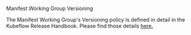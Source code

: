 Manifest Working Group Versioning

The Manifest Working Group's Versioning policy is defined in detail in the Kubeflow Release Handbook. Please find those details [here.](https://github.com/kubeflow/community/blob/master/releases/handbook.md#feature-freeze-2-weeks) 
